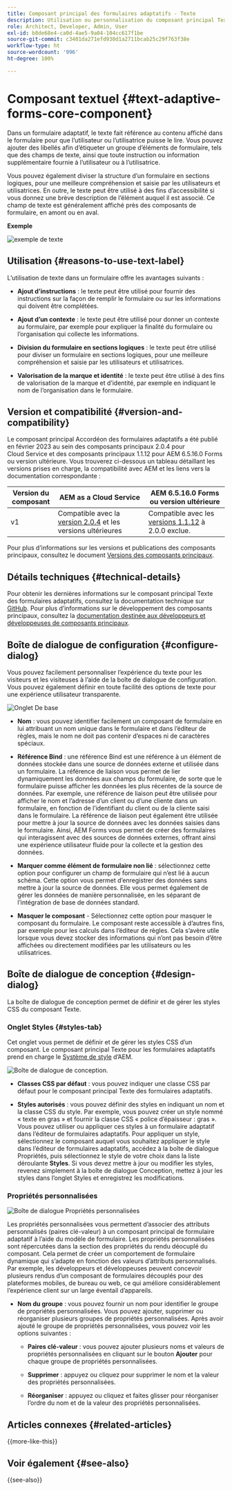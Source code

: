 ```yaml
---
title: Composant principal des formulaires adaptatifs - Texte
description: Utilisation ou personnalisation du composant principal Texte dans les formulaires adaptatifs.
role: Architect, Developer, Admin, User
exl-id: b8de68e4-ca0d-4ae5-9a04-104cc617f1be
source-git-commit: c3401da271efd930d1a2711bcab25c29f763f38e
workflow-type: ht
source-wordcount: '996'
ht-degree: 100%

---
```


# Composant textuel {#text-adaptive-forms-core-component}

Dans un formulaire adaptatif, le texte fait référence au contenu affiché dans le formulaire pour que l’utilisateur ou l’utilisatrice puisse le lire. Vous pouvez ajouter des libellés afin d’étiqueter un groupe d’éléments de formulaire, tels que des champs de texte, ainsi que toute instruction ou information supplémentaire fournie à l’utilisateur ou à l’utilisatrice.

Vous pouvez également diviser la structure d’un formulaire en sections logiques, pour une meilleure compréhension et saisie par les utilisateurs et utilisatrices. En outre, le texte peut être utilisé à des fins d’accessibilité si vous donnez une brève description de l’élément auquel il est associé. Ce champ de texte est généralement affiché près des composants de formulaire, en amont ou en aval.

**Exemple**

![exemple de texte](/help/adaptive-forms/assets/text.png)

## Utilisation {#reasons-to-use-text-label}

L’utilisation de texte dans un formulaire offre les avantages suivants :

- **Ajout d’instructions** : le texte peut être utilisé pour fournir des instructions sur la façon de remplir le formulaire ou sur les informations qui doivent être complétées.

- **Ajout d’un contexte** : le texte peut être utilisé pour donner un contexte au formulaire, par exemple pour expliquer la finalité du formulaire ou l’organisation qui collecte les informations.

- **Division du formulaire en sections logiques** : le texte peut être utilisé pour diviser un formulaire en sections logiques, pour une meilleure compréhension et saisie par les utilisateurs et utilisatrices.

- **Valorisation de la marque et identité** : le texte peut être utilisé à des fins de valorisation de la marque et d’identité, par exemple en indiquant le nom de l’organisation dans le formulaire.

## Version et compatibilité {#version-and-compatibility}

Le composant principal Accordéon des formulaires adaptatifs a été publié en février 2023 au sein des composants principaux 2.0.4 pour Cloud Service et des composants principaux 1.1.12 pour AEM 6.5.16.0 Forms ou version ultérieure. Vous trouverez ci-dessous un tableau détaillant les versions prises en charge, la compatibilité avec AEM et les liens vers la documentation correspondante :

| Version du composant | AEM as a Cloud Service | AEM 6.5.16.0 Forms ou version ultérieure |
|---|---|---|
| v1 | Compatible avec la <br>[version 2.0.4](/help/adaptive-forms/version.md) et les versions ultérieures | Compatible avec les<br>[versions 1.1.12](/help/adaptive-forms/version.md) à 2.0.0 exclue. |

Pour plus d’informations sur les versions et publications des composants principaux, consultez le document [Versions des composants principaux](/help/adaptive-forms/version.md).

<!-- ## Sample Component Output {#sample-component-output}

To experience the Accordion Component as well as see examples of its configuration options as well as HTML and JSON output, visit the [Component Library](https://adobe.com/go/aem_cmp_library_accordion). -->

## Détails techniques {#technical-details}

Pour obtenir les dernières informations sur le composant principal Texte des formulaires adaptatifs, consultez la documentation technique sur [GitHub](https://github.com/adobe/aem-core-forms-components/tree/master/ui.af.apps/src/main/content/jcr_root/apps/core/fd/components/form/text/v1/text). Pour plus d’informations sur le développement des composants principaux, consultez la [documentation destinée aux développeurs et développeuses de composants principaux](/help/developing/overview.md).

## Boîte de dialogue de configuration {#configure-dialog}

Vous pouvez facilement personnaliser l’expérience du texte pour les visiteurs et les visiteuses à l’aide de la boîte de dialogue de configuration. Vous pouvez également définir en toute facilité des options de texte pour une expérience utilisateur transparente.

![Onglet De base](/help/adaptive-forms/assets/text_properties.png)

- **Nom** : vous pouvez identifier facilement un composant de formulaire en lui attribuant un nom unique dans le formulaire et dans l’éditeur de règles, mais le nom ne doit pas contenir d’espaces ni de caractères spéciaux.

- **Référence Bind** : une référence Bind est une référence à un élément de données stockée dans une source de données externe et utilisée dans un formulaire. La référence de liaison vous permet de lier dynamiquement les données aux champs du formulaire, de sorte que le formulaire puisse afficher les données les plus récentes de la source de données. Par exemple, une référence de liaison peut être utilisée pour afficher le nom et l’adresse d’un client ou d’une cliente dans un formulaire, en fonction de l’identifiant du client ou de la cliente saisi dans le formulaire. La référence de liaison peut également être utilisée pour mettre à jour la source de données avec les données saisies dans le formulaire. Ainsi, AEM Forms vous permet de créer des formulaires qui interagissent avec des sources de données externes, offrant ainsi une expérience utilisateur fluide pour la collecte et la gestion des données.
- **Marquer comme élément de formulaire non lié** : sélectionnez cette option pour configurer un champ de formulaire qui n’est lié à aucun schéma. Cette option vous permet d’enregistrer des données sans mettre à jour la source de données. Elle vous permet également de gérer les données de manière personnalisée, en les séparant de l’intégration de base de données standard.
- **Masquer le composant** - Sélectionnez cette option pour masquer le composant du formulaire. Le composant reste accessible à d’autres fins, par exemple pour les calculs dans l’éditeur de règles. Cela s’avère utile lorsque vous devez stocker des informations qui n’ont pas besoin d’être affichées ou directement modifiées par les utilisateurs ou les utilisatrices.
  <!--    **Read-only** - Select the option to make the component non-editable. The user can see the value of the field but cannot modify it. The component remains accessible for other purposes, such as using it for calculations in the Rule Editor.-->

## Boîte de dialogue de conception {#design-dialog}

La boîte de dialogue de conception permet de définir et de gérer les styles CSS du composant Texte.

### Onglet Styles {#styles-tab}

Cet onglet vous permet de définir et de gérer les styles CSS d’un composant. Le composant principal Texte pour les formulaires adaptatifs prend en charge le [Système de style](/help/get-started/authoring.md#component-styling) d’AEM.

![Boîte de dialogue de conception.](/help/adaptive-forms/assets/checkbox-style.png)

- **Classes CSS par défaut** : vous pouvez indiquer une classe CSS par défaut pour le composant principal Texte des formulaires adaptatifs.

- **Styles autorisés** : vous pouvez définir des styles en indiquant un nom et la classe CSS du style. Par exemple, vous pouvez créer un style nommé « texte en gras » et fournir la classe CSS « police d’épaisseur : gras ». Vous pouvez utiliser ou appliquer ces styles à un formulaire adaptatif dans l’éditeur de formulaires adaptatifs. Pour appliquer un style, sélectionnez le composant auquel vous souhaitez appliquer le style dans l’éditeur de formulaires adaptatifs, accédez à la boîte de dialogue Propriétés, puis sélectionnez le style de votre choix dans la liste déroulante **Styles**. Si vous devez mettre à jour ou modifier les styles, revenez simplement à la boîte de dialogue Conception, mettez à jour les styles dans l’onglet Styles et enregistrez les modifications.

### Propriétés personnalisées

![Boîte de dialogue Propriétés personnalisées](/help/adaptive-forms/assets/checkbox-customproperties.png)

Les propriétés personnalisées vous permettent d’associer des attributs personnalisés (paires clé-valeur) à un composant principal de formulaire adaptatif à l’aide du modèle de formulaire. Les propriétés personnalisées sont répercutées dans la section des propriétés du rendu déocuplé du composant. Cela permet de créer un comportement de formulaire dynamique qui s’adapte en fonction des valeurs d’attributs personnalisés. Par exemple, les développeurs et développeuses peuvent concevoir plusieurs rendus d’un composant de formulaires découplés pour des plateformes mobiles, de bureau ou web, ce qui améliore considérablement l’expérience client sur un large éventail d’appareils.

- **Nom du groupe** : vous pouvez fournir un nom pour identifier le groupe de propriétés personnalisées. Vous pouvez ajouter, supprimer ou réorganiser plusieurs groupes de propriétés personnalisées. Après avoir ajouté le groupe de propriétés personnalisées, vous pouvez voir les options suivantes :

   - **Paires clé-valeur** : vous pouvez ajouter plusieurs noms et valeurs de propriétés personnalisées en cliquant sur le bouton **Ajouter** pour chaque groupe de propriétés personnalisées.

   - **Supprimer** : appuyez ou cliquez pour supprimer le nom et la valeur des propriétés personnalisées.

   - **Réorganiser** : appuyez ou cliquez et faites glisser pour réorganiser l’ordre du nom et de la valeur des propriétés personnalisées.

## Articles connexes {#related-articles}

{{more-like-this}}

## Voir également {#see-also}

{{see-also}}